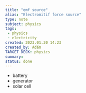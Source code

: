```yaml
---
title: "emf source"
alias: "Electromitif force source"
type: note
subject: physics
tags:
 - physics
 - electricity
created: 2023.01.30 14:23
created_by: Ádám
TARGET DECK: physics
summary: 
status: done
---
```

- battery
- generator
- solar cell